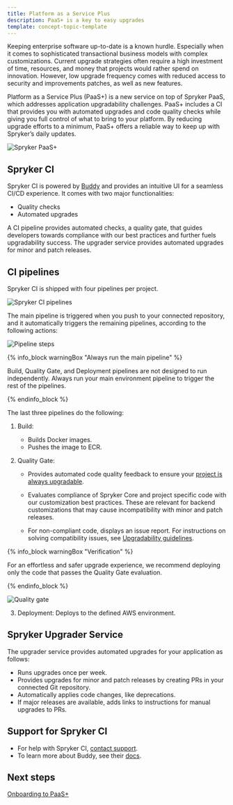 ```yaml
---
title: Platform as a Service Plus
description: PaaS+ is a key to easy upgrades
template: concept-topic-template
---
```


Keeping enterprise software up-to-date is a known hurdle. Especially when it comes to sophisticated transactional business models with complex customizations. Current upgrade strategies often require a high investment of time, resources, and money that projects would rather spend on innovation. However, low upgrade frequency comes with reduced access to security and improvements patches, as well as new features.

Platform as a Service Plus (PaaS+) is a new service on top of Spryker PaaS, which addresses application upgradability challenges. PaaS+ includes a CI that provides you with automated upgrades and code quality checks while giving you full control of what to bring to your platform. By reducing upgrade efforts to a minimum, PaaS+ offers a reliable way to keep up with Spryker’s daily updates.

![Spryker PaaS+](https://spryker.s3.eu-central-1.amazonaws.com/docs/paas%2B/dev/platform-as-a-service-plus.md/spryker-paas-plus.png)


## Spryker CI

Spryker CI is powered by [Buddy](https://buddy.works) and provides an intuitive UI for a seamless CI/CD experience. It comes with two major functionalities:

* Quality checks
* Automated upgrades

A CI pipeline provides automated checks, a quality gate, that guides  developers towards compliance with our best practices and further fuels upgradability success. The upgrader service provides automated upgrades for minor and patch releases.


## CI pipelines

Spryker CI is shipped with four pipelines per project.

![Spryker CI pipelines](https://spryker.s3.eu-central-1.amazonaws.com/docs/paas%2B/dev/platform-as-a-service-plus.md/pipelines.png)

The main pipeline is triggered when you push to your connected repository, and it automatically triggers the remaining pipelines, according to the following actions:

![Pipeline steps](https://spryker.s3.eu-central-1.amazonaws.com/docs/paas%2B/dev/platform-as-a-service-plus.md/pipeline-steps.png)


{% info_block warningBox "Always run the main pipeline" %}

Build, Quality Gate, and Deployment pipelines are not designed to run independently. Always run your main environment pipeline to trigger the rest of the pipelines.

{% endinfo_block %}

The last three pipelines do the following:

1. Build:
    * Builds Docker images.
    * Pushes the image to ECR.

2. Quality Gate:
    * Provides automated code quality feedback to ensure your [project is always upgradable](https://docs.spryker.com/docs/scos/dev/guidelines/keeping-a-project-upgradable/keeping-a-project-upgradable.html).

    * Evaluates compliance of Spryker Core and project specific code with our customization best practices. These are relevant for backend customizations that may cause incompatibility with minor and patch releases.

    * For non-compliant code, displays an issue report. For instructions on solving compatibility issues, see [Upgradability guidelines](https://docs.spryker.com/docs/scos/dev/guidelines/keeping-a-project-upgradable/upgradability-guidelines/upgradability-guidelines.html).


{% info_block warningBox "Verification" %}

For an effortless and safer upgrade experience, we recommend deploying only the  code that passes the Quality Gate evaluation.

{% endinfo_block %}


![Quality gate](https://spryker.s3.eu-central-1.amazonaws.com/docs/paas%2B/dev/platform-as-a-service-plus.md/quality-gate.png)


3. Deployment: Deploys to the defined AWS environment.


## Spryker Upgrader Service

The upgrader service provides automated upgrades for your application as follows:
* Runs upgrades once per week.
* Provides upgrades for minor and patch releases by creating PRs in your connected Git repository.
* Automatically applies code changes, like deprecations.
* If major releases are available, adds links to instructions for manual upgrades to PRs.

## Support for Spryker CI

* For help with Spryker CI, [contact support](https://spryker.force.com/support/s/).
* To learn more about Buddy, see their [docs](https://buddy.works/docs).

## Next steps

[Onboarding to PaaS+](/docs/paas+/dev/onboarding-to-paas+.html)
